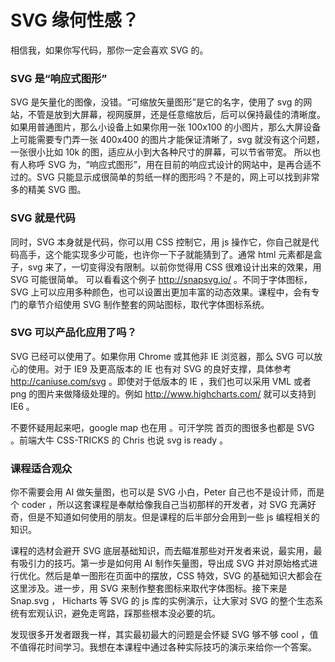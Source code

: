 # SVG 缘何性感？

相信我，如果你写代码，那你一定会喜欢 SVG 的。

### SVG 是“响应式图形”

SVG 是矢量化的图像，没错。“可缩放矢量图形”是它的名字，使用了 svg 的网站，不管是放到大屏幕，视网膜屏，还是任意缩放后，后可以保持最佳的清晰度。如果用普通图片，那么小设备上如果你用一张 100x100 的小图片，那么大屏设备上可能需要专门弄一张 400x400 的图片才能保证清晰了，svg 就没有这个问题，一张很小比如 10k 的图，适应从小到大各种尺寸的屏幕，可以节省带宽。 所以也有人称呼 SVG 为，“响应式图形”，用在目前的响应式设计的网站中，是再合适不过的。SVG 只能显示成很简单的剪纸一样的图形吗？不是的，网上可以找到非常多的精美 SVG 图。

### SVG 就是代码

同时，SVG 本身就是代码，你可以用 CSS 控制它，用 js 操作它，你自己就是代码高手，这个能实现多少可能，也许你一下子就能猜到了。通常 html 元素都是盒子，svg 来了，一切变得没有限制。以前你觉得用 CSS 很难设计出来的效果，用 SVG 可能很简单。 可以看看这个例子 http://snapsvg.io/ 。不同于字体图标，SVG 上可以应用多种颜色，也可以设置出更加丰富的动态效果。课程中，会有专门的章节介绍使用 SVG 制作整套的网站图标，取代字体图标系统。

### SVG 可以产品化应用了吗？

SVG 已经可以使用了。如果你用 Chrome 或其他非 IE 浏览器，那么 SVG 可以放心的使用。对于 IE9 及更高版本的 IE 也有对 SVG 的良好支撑，具体参考 http://caniuse.com/svg 。即使对于低版本的 IE ，我们也可以采用 VML 或者 png 的图片来做降级处理的。例如 http://www.highcharts.com/ 就可以支持到 IE6 。

不要怀疑用起来吧，google map 也在用 。可汗学院 首页的图很多也都是 SVG 。前端大牛 CSS-TRICKS 的 Chris 也说 svg is ready 。

### 课程适合观众

你不需要会用 AI 做矢量图，也可以是 SVG 小白，Peter 自己也不是设计师，而是个 coder ，所以这套课程是奉献给像我自己当初那样的开发者，对 SVG 充满好奇，但是不知道如何使用的朋友。但是课程的后半部分会用到一些 js 编程相关的知识。

课程的选材会避开 SVG 底层基础知识，而去瞄准那些对开发者来说，最实用，最有吸引力的技巧。第一步是如何用 AI 制作矢量图，导出成 SVG 并对原始格式进行优化。然后是单一图形在页面中的摆放，CSS 特效，SVG 的基础知识大都会在这里涉及。进一步，用 SVG 来制作整套图标来取代字体图标。接下来是 Snap.svg ， Hicharts 等 SVG 的 js 库的实例演示，让大家对 SVG 的整个生态系统有宏观认识，避免走弯路，踩那些根本没必要的坑。

发现很多开发者跟我一样，其实最初最大的问题是会怀疑 SVG 够不够 cool ，值不值得花时间学习。我想在本课程中通过各种实际技巧的演示来给你一个答案。
